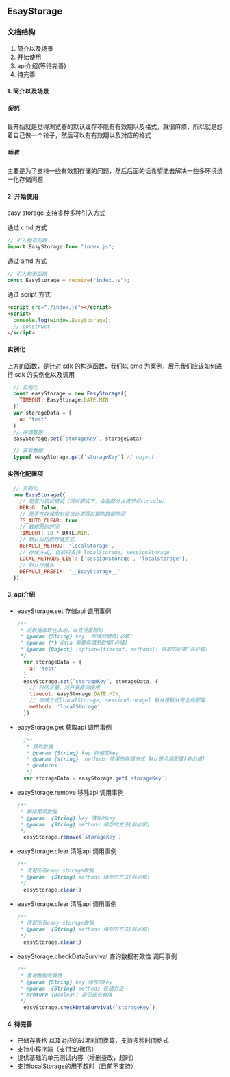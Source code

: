 ## EsayStorage

### 文档结构
1. 简介以及场景
2. 开始使用
3. api介绍(等待完善)
4. 待完善


#### 1. 简介以及场景

##### 契机
最开始就是觉得浏览器的默认缓存不能有有效期以及格式，就很麻烦，所以就是想着自己做一个轮子，然后可以有有效期以及对应的格式

##### 场景
主要是为了支持一些有效期存储的问题，然后后面的话希望能去解决一些多环境统一化存储问题


#### 2. 开始使用

easy storage 支持多种多种引入方式

通过 cmd 方式

```js
// 引入构造函数
import EasyStorage from "index.js";
```

通过 amd 方式

```js
// 引入构造函数
const EasyStorage = require("index.js");
```

通过 script 方式

```html
<script src="./index.js"></script>
<script>
  console.log(window.EasyStorage);
  // construct
</script>
```

#### 实例化

上方的函数，是针对 sdk 的构造函数，我们以 cmd 为案例，展示我们应该如何进行 sdk 的实例化以及调用
```js
  // 实例化
  const easyStorage = new EasyStorage({
    TIMEOUT: EasyStorage.DATE.MIN
  });
  var storageData = {
    a: 'test'
  }
  // 存储数据
  easyStorage.set(`storageKey`, storageData)

  // 获取数据
  typeof easyStorage.get('storageKey') // object
```

#### 实例化配置项
```js
  // 实例化
  new EasyStorage({
    // 是否为调试模式（调试模式下，会在部分关键节点console）
    DEBUG: false,
    // 是否在存储的时候自动清除过期的数据空间
    IS_AUTO_CLEAR: true,
    // 数据超时时间
    TIMEOUT: 10 * DATE.MIN,
    // 默认采用的存储方式
    DEFAULT_METHOD: 'localStorage',
    // 存储方式, 目前只支持 localStorage, sessionStorage
    LOCAL_METHODS_LIST: ['sessionStorage', 'localStorage'],
    // 默认存储头
    DEFAULT_PREFIX: '__EsayStorage__'
  });
```

#### 3. api介绍

* easyStorage.set 存储api
  调用事例
  ```js
  /**
   * 将数据存取在本地，并且设置超时
   * @param {String} key  存储的键值[必填]
   * @param {*} data 需要存储的数据[必填]
   * @param {Object} [option={timeout, methods}] 存取的配置[非必填]
   */
    var storageData = {
      a: 'test'
    }
    easyStorage.set(`storageKey`, storageData, {
      // 时间常量，对外暴露供使用
      timeout: easyStorage.DATE.MIN,
      // 存储方式[localStorage, sessionStorage] 默认是默认是全局配置
      methods: 'localStorage'
    })
  ```

* easyStorage.get 获取api
  调用事例
  ```js
    /**
     * 获取数据
     * @param {String} key 存储的key
     * @param {string}  methods 使用的存储方式 默认是全局配置[非必填]
     * @returns
     */
    var storageData = easyStorage.get(`storageKey`)
  ```

* easyStorage.remove 移除api
  调用事例
  ```js
  /**
   * 移除某项数据
   * @param  {String} key 储存的key
   * @param  {String} methods 储存的方法[非必填]
   */
    easyStorage.remove(`storageKey`)
  ```

* easyStorage.clear 清除api
  调用事例
  ```js
  /**
   * 清楚所有esay storage数据
   * @param  {String} methods 储存的方法[非必填]
   */
    easyStorage.clear()
  ```

* easyStorage.clear 清除api
  调用事例
  ```js
  /**
   * 清楚所有esay storage数据
   * @param  {String} methods 储存的方法[非必填]
   */
    easyStorage.clear()
  ```

* easyStorage.checkDataSurvival 查询数据有效性
  调用事例
  ```js
  /**
   * 查询数据有效性
   * @param {String} key 储存的key
   * @param  {String} methods 存储方法
   * @return {Boolean} 是否还有有效
   */
    easyStorage.checkDataSurvival(`storageKey`)
  ```



#### 4. 待完善
* 已储存表格 以及对应的过期时间换算，支持多种时间格式
* 支持小程序端（支付宝/微信）
* 提供基础的单元测试内容（增删查改，超时）
* 支持localStorage的用不超时（目前不支持）

